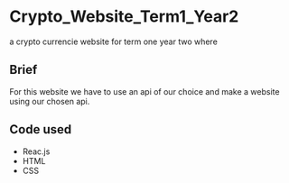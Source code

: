 # Crypto_Website_Term1_Year2
 a crypto currencie website for term one year two where

 ## Brief
 For this website we have to use an api of our choice and make a website using our chosen api. 

 ## Code used
 - Reac.js
 - HTML
 - CSS 